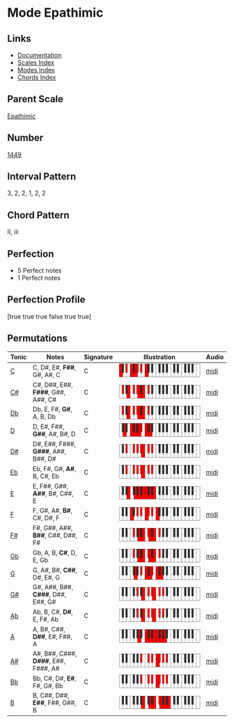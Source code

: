 # Mode Epathimic

## Links

- [Documentation](index.md)
- [Scales Index](Scales.md)
- [Modes Index](Modes.md)
- [Chords Index](Chords.md)

## Parent Scale

[Epathimic](ScaleEpathimic.md)

## Number

[1449](https://ianring.com/musictheory/scales/1449)

## Interval Pattern

3, 2, 2, 1, 2, 2

## Chord Pattern

II, iii

## Perfection

- 5 Perfect notes
- 1 Perfect notes

## Perfection Profile

[true true true false true true]

## Permutations

| Tonic | Notes | Signature | Illustration | Audio |
|-------|-------|-----------|--------------|-------|
| [C](ModeCNaturalEpathimic.md) | C, D#, E#, **F##**, G#, A#, C | C | ![CNaturalEpathimic](ModeCNaturalEpathimic.png) | [midi](https://github.com/edipermadi/music/blob/main/docs/ModeCNaturalEpathimic.mid?raw=true) |
| [C#](ModeCSharpEpathimic.md) | C#, D##, E##, **F###**, G##, A##, C# | C | ![CSharpEpathimic](ModeCSharpEpathimic.png) | [midi](https://github.com/edipermadi/music/blob/main/docs/ModeCSharpEpathimic.mid?raw=true) |
| [Db](ModeDFlatEpathimic.md) | Db, E, F#, **G#**, A, B, Db | C | ![DFlatEpathimic](ModeDFlatEpathimic.png) | [midi](https://github.com/edipermadi/music/blob/main/docs/ModeDFlatEpathimic.mid?raw=true) |
| [D](ModeDNaturalEpathimic.md) | D, E#, F##, **G##**, A#, B#, D | C | ![DNaturalEpathimic](ModeDNaturalEpathimic.png) | [midi](https://github.com/edipermadi/music/blob/main/docs/ModeDNaturalEpathimic.mid?raw=true) |
| [D#](ModeDSharpEpathimic.md) | D#, E##, F###, **G###**, A##, B##, D# | C | ![DSharpEpathimic](ModeDSharpEpathimic.png) | [midi](https://github.com/edipermadi/music/blob/main/docs/ModeDSharpEpathimic.mid?raw=true) |
| [Eb](ModeEFlatEpathimic.md) | Eb, F#, G#, **A#**, B, C#, Eb | C | ![EFlatEpathimic](ModeEFlatEpathimic.png) | [midi](https://github.com/edipermadi/music/blob/main/docs/ModeEFlatEpathimic.mid?raw=true) |
| [E](ModeENaturalEpathimic.md) | E, F##, G##, **A##**, B#, C##, E | C | ![ENaturalEpathimic](ModeENaturalEpathimic.png) | [midi](https://github.com/edipermadi/music/blob/main/docs/ModeENaturalEpathimic.mid?raw=true) |
| [F](ModeFNaturalEpathimic.md) | F, G#, A#, **B#**, C#, D#, F | C | ![FNaturalEpathimic](ModeFNaturalEpathimic.png) | [midi](https://github.com/edipermadi/music/blob/main/docs/ModeFNaturalEpathimic.mid?raw=true) |
| [F#](ModeFSharpEpathimic.md) | F#, G##, A##, **B##**, C##, D##, F# | C | ![FSharpEpathimic](ModeFSharpEpathimic.png) | [midi](https://github.com/edipermadi/music/blob/main/docs/ModeFSharpEpathimic.mid?raw=true) |
| [Gb](ModeGFlatEpathimic.md) | Gb, A, B, **C#**, D, E, Gb | C | ![GFlatEpathimic](ModeGFlatEpathimic.png) | [midi](https://github.com/edipermadi/music/blob/main/docs/ModeGFlatEpathimic.mid?raw=true) |
| [G](ModeGNaturalEpathimic.md) | G, A#, B#, **C##**, D#, E#, G | C | ![GNaturalEpathimic](ModeGNaturalEpathimic.png) | [midi](https://github.com/edipermadi/music/blob/main/docs/ModeGNaturalEpathimic.mid?raw=true) |
| [G#](ModeGSharpEpathimic.md) | G#, A##, B##, **C###**, D##, E##, G# | C | ![GSharpEpathimic](ModeGSharpEpathimic.png) | [midi](https://github.com/edipermadi/music/blob/main/docs/ModeGSharpEpathimic.mid?raw=true) |
| [Ab](ModeAFlatEpathimic.md) | Ab, B, C#, **D#**, E, F#, Ab | C | ![AFlatEpathimic](ModeAFlatEpathimic.png) | [midi](https://github.com/edipermadi/music/blob/main/docs/ModeAFlatEpathimic.mid?raw=true) |
| [A](ModeANaturalEpathimic.md) | A, B#, C##, **D##**, E#, F##, A | C | ![ANaturalEpathimic](ModeANaturalEpathimic.png) | [midi](https://github.com/edipermadi/music/blob/main/docs/ModeANaturalEpathimic.mid?raw=true) |
| [A#](ModeASharpEpathimic.md) | A#, B##, C###, **D###**, E##, F###, A# | C | ![ASharpEpathimic](ModeASharpEpathimic.png) | [midi](https://github.com/edipermadi/music/blob/main/docs/ModeASharpEpathimic.mid?raw=true) |
| [Bb](ModeBFlatEpathimic.md) | Bb, C#, D#, **E#**, F#, G#, Bb | C | ![BFlatEpathimic](ModeBFlatEpathimic.png) | [midi](https://github.com/edipermadi/music/blob/main/docs/ModeBFlatEpathimic.mid?raw=true) |
| [B](ModeBNaturalEpathimic.md) | B, C##, D##, **E##**, F##, G##, B | C | ![BNaturalEpathimic](ModeBNaturalEpathimic.png) | [midi](https://github.com/edipermadi/music/blob/main/docs/ModeBNaturalEpathimic.mid?raw=true) |
